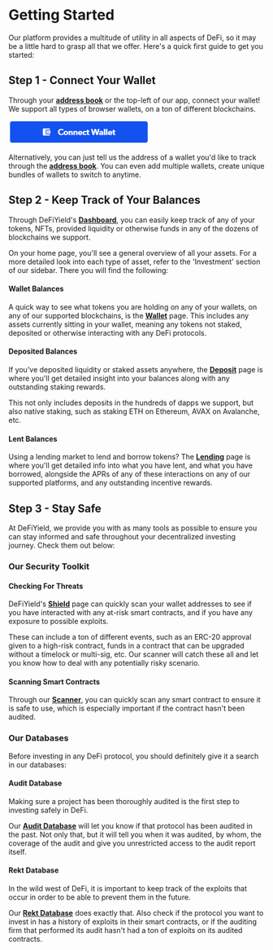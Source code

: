 # Getting Started

Our platform provides a multitude of utility in all aspects of DeFi, so it may be a little hard to grasp all that we offer. Here's a quick first guide to get you started:

## Step 1 - Connect Your Wallet

Through your [**address book**](../dashboard/the-defiyield-dashboard/address-book.md) or the top-left of our app, connect your wallet! We support all types of browser wallets, on a ton of different blockchains.

![](<../.gitbook/assets/image (31).png>)

Alternatively, you can just tell us the address of a wallet you'd like to track through the [**address book**](../dashboard/the-defiyield-dashboard/address-book.md). You can even add multiple wallets, create unique bundles of wallets to switch to anytime.

## Step 2 - Keep Track of Your Balances

Through DeFiYield's [**Dashboard**](../dashboard/the-defiyield-dashboard/), you can easily keep track of any of your tokens, NFTs, provided liquidity or otherwise funds in any of the dozens of blockchains we support.

On your home page, you'll see a general overview of all your assets. For a more detailed look into each type of asset, refer to the 'Investment' section of our sidebar. There you will find the following:

#### Wallet Balances

A quick way to see what tokens you are holding on any of your wallets, on any of our supported blockchains, is the [**Wallet**](../dashboard/the-defiyield-dashboard/wallet.md) page. This includes any assets currently sitting in your wallet, meaning any tokens not staked, deposited or otherwise interacting with any DeFi protocols.

#### Deposited Balances

If you've deposited liquidity or staked assets anywhere, the [**Deposit**](../dashboard/the-defiyield-dashboard/deposit.md) page is where you'll get detailed insight into your balances along with any outstanding staking rewards.

This not only includes deposits in the hundreds of dapps we support, but also native staking, such as staking ETH on Ethereum, AVAX on Avalanche, etc.

#### Lent Balances

Using a lending market to lend and borrow tokens? The [**Lending**](../dashboard/the-defiyield-dashboard/lending.md) page is where you'll get detailed info into what you have lent, and what you have borrowed, alongside the APRs of any of these interactions on any of our supported platforms, and any outstanding incentive rewards.

## Step 3 - Stay Safe

At DeFiYield, we provide you with as many tools as possible to ensure you can stay informed and safe throughout your decentralized investing journey. Check them out below:

### Our Security Toolkit

#### Checking For Threats

DeFiYield's [**Shield**](../security-toolkit/shield.md) page can quickly scan your wallet addresses to see if you have interacted with any at-risk smart contracts, and if you have any exposure to possible exploits.

These can include a ton of different events, such as an ERC-20 approval given to a high-risk contract, funds in a contract that can be upgraded without a timelock or multi-sig, etc. Our scanner will catch these all and let you know how to deal with any potentially risky scenario.

#### Scanning Smart Contracts

Through our [**Scanner**](../security-toolkit/scanner.md), you can quickly scan any smart contract to ensure it is safe to use, which is especially important if the contract hasn't been audited.

### Our Databases

Before investing in any DeFi protocol, you should definitely give it a search in our databases:

#### Audit Database

Making sure a project has been thoroughly audited is the first step to investing safely in DeFi.

Our [**Audit Database**](../audits/audit-database.md) will let you know if that protocol has been audited in the past. Not only that, but it will tell you when it was audited, by whom, the coverage of the audit and give you unrestricted access to the audit report itself.

#### Rekt Database

In the wild west of DeFi, it is important to keep track of the exploits that occur in order to be able to prevent them in the future.

Our [**Rekt Database**](../audits/rekt-database.md) does exactly that. Also check if the protocol you want to invest in has a history of exploits in their smart contracts, or if the auditing firm that performed its audit hasn't had a ton of exploits on its audited contracts.

